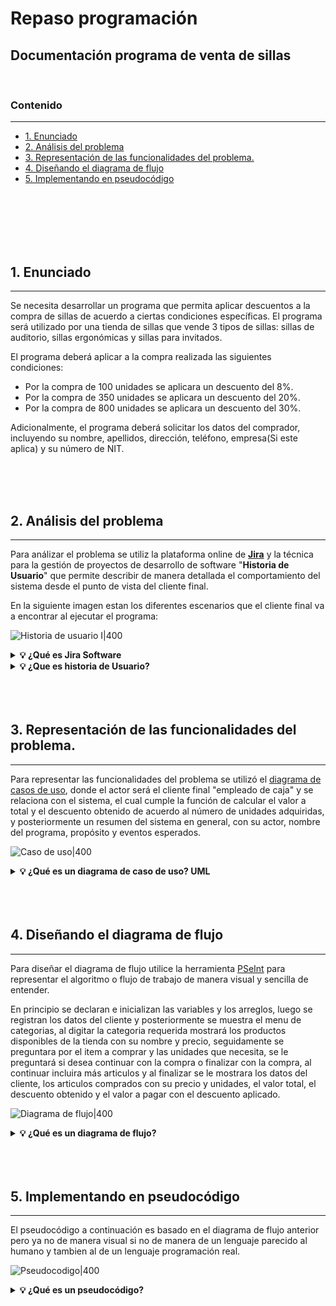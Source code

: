 # Repaso programación 

## Documentación programa de venta de sillas

<br>

### Contenido
---

  - [1. Enunciado](#1-enunciado)
  - [2. Análisis del problema](#2-análisis-del-problema)
  - [3. Representación de las funcionalidades del problema.](#3-representación-de-las-funcionalidades-del-problema)
  - [4. Diseñando el diagrama de flujo](#4-diseñando-el-diagrama-de-flujo)
  - [5. Implementando en pseudocódigo](#5-implementando-en-pseudocódigo)

<br>
<br>
<br>
<br>
<br>

## 1. Enunciado
---

Se necesita desarrollar un programa que permita aplicar descuentos a la compra de sillas de acuerdo a ciertas condiciones específicas. El programa será utilizado por una tienda de sillas que vende 3 tipos de sillas: sillas de auditorio, sillas ergonómicas y sillas para invitados.

El programa deberá aplicar a la compra realizada las siguientes condiciones:

- Por la compra de 100 unidades se aplicara un descuento del 8%.
- Por la compra de 350 unidades se aplicara un descuento del 20%.
- Por la compra de 800 unidades se aplicara un descuento del 30%.

Adicionalmente, el programa deberá solicitar los datos del comprador, incluyendo su nombre, apellidos, dirección, teléfono, empresa(Si este aplica) y su número de NIT.

<br>
<br>
<br>

## 2. Análisis del problema
---

Para análizar el problema se utiliz la plataforma online de [**Jira**](https://www.atlassian.com/es/software/jira) y la técnica para la gestión de proyectos de desarrollo de software "**Historia de Usuario**" que permite describir de manera detallada el comportamiento del sistema desde el punto de vista del cliente final.

En la siguiente imagen estan los diferentes escenarios que el cliente final va a encontrar al ejecutar el programa:

![Historia de usuario I|400](./img/Hus.jpg)

<details>
    <summary><b>💡 ¿Qué es Jira Software </b></summary>
    <p>

> Jira Software es una herramienta de gestión de proyectos de software desarrollada por Atlassian. Jira Software está diseñado específicamente para equipos de desarrollo de software, y proporciona una plataforma de seguimiento y gestión de tareas que ayuda a los equipos a planificar, realizar un seguimiento y gestionar proyectos ágiles de software.
>
> Jira Software también permite la integración con otras herramientas de desarrollo de software, como Bitbucket, GitHub, Bamboo y otras, lo que facilita la gestión de todo el ciclo de vida del desarrollo de software desde una única plataforma.
>
> Es una herramienta muy útil para equipos de desarrollo de software que buscan una plataforma de gestión de proyectos ágiles que les permita planificar, hacer un seguimiento y gestionar sus proyectos de manera efectiva y colaborativa.

</p>
</details>

<details>
    <summary><b>💡 ¿Que es historia de Usuario?</b></summary>
    <p>

> Es una técnica utilizada en el desarrollo de software para describir las necesidades y requerimientos del **usuario final**. Una historia de usuario es una descripción corta y simple de una funcionalidad o característica deseada por el usuario y que se desea implementar en el software. 
> 
>> <details>
>>    <summary><b>💡 Given-When-Then </b></summary>
>>    <p>
>>
>> Los elementos de ***Given When Then***, estos se utilizan para escribir criterios de aceptación específicos para una historia de usuario. Cada elemento tiene un propósito específico en la descripción de la funcionalidad deseada:
>>
>> 1. **Given:** (*Dado*) Describe el **contexto** o estado inicial necesario para que la funcionalidad descrita en la historia de usuario tenga lugar.
>>
>> 2. **When:** (*Cuando*) Describe la **acción o evento** que debe ocurrir para que se active la funcionalidad descrita en la historia de usuario.
>>
>> 3. **Then:** (*Entonces*)Describe el **resultado esperado** de la funcionalidad descrita en la historia de usuario.
>>
>> Ejemplo:
>> *Dado* que mi cuenta bancaria es acreedora y no he realizado ningún reintegro recientemente,
>> *Cuando* intento retirar una cantidad inferior al límite de mi tarjeta,
>> *Entonces* la retirada debería completarse sin errores ni advertencias.
>>
>> </p>
>> </details>
>
> Esto permite a los desarrolladores implementar la funcionalidad de manera precisa y asegurarse de que la funcionalidad cumpla con las expectativas del usuario.
>
> </p>
> </details>

<br>
<br>
<br>

## 3. Representación de las funcionalidades del problema.
---

Para representar las funcionalidades del problema se utilizó el [diagrama de casos de uso](https://diagramasuml.com/casos-de-uso/), donde el actor será el cliente final "empleado de caja" y se relaciona con el sistema, el cual cumple la función de calcular el valor a total y el descuento obtenido de acuerdo al número de unidades adquiridas, y posteriormente un resumen del sistema en general, con su actor, nombre del programa, propósito y eventos esperados. 

![Caso de uso|400](./img/CasoUso1.PNG) 

<details>
    <summary><b>💡 ¿Qué es un diagrama de caso de uso? UML </b></summary>
    <p>

> En un diagrama de caso de uso, se describe cómo los usuarios interactúan con el sistema para realizar tareas específicas y qué respuestas ofrece el sistema a estas interacciones.
>
>El diagrama de caso de uso es útil para entender cómo los usuarios interactúan con el sistema y cuáles son las funcionalidades más importantes que deben ser incluidas en el sistema.

</p>
</details>


<br>
<br>
<br>

## 4. Diseñando el diagrama de flujo
---

Para diseñar el diagrama de flujo utilice la herramienta [PSeInt](https://pseint.sourceforge.net/) para representar el algoritmo o flujo de trabajo de manera visual y sencilla de entender. 

En principio se declaran e inicializan las variables y los arreglos, luego se registran los datos del cliente y posteriormente se muestra el menu de categorias, al digitar la categoria requerida mostrará los productos disponibles de la tienda con su nombre y precio, seguidamente se preguntara por el item a comprar y las unidades que necesita, se le preguntará si desea continuar con la compra o finalizar con la compra, al continuar incluira más articulos y al finalizar se le mostrara los datos del cliente, los articulos comprados con su precio y unidades, el valor total, el descuento obtenido y el valor a pagar con el descuento aplicado.  

![Diagrama de flujo|400](./img/seudo.png)

<details>
    <summary><b>💡 ¿Qué es un diagrama de flujo? </b></summary>
    <p>

> Un diagrama de flujo es una representación gráfica de un proceso o algoritmo en el cual se muestran las diferentes etapas, decisiones y acciones que componen dicho proceso. Es una herramienta de diagramación utilizada en programación, análisis de procesos y otras disciplinas para visualizar y documentar el flujo de trabajo.
>
>Un diagram de flujo se compone de un inicio, proceso, decisiones, conectores, flechas y un final.
>
>>![Diagrama de flujo2|400](./img/elementosdf.jpg)
>
> Al utilizar un diagrama de flujo, se puede visualizar de manera clara y concisa el proceso o algoritmo completo, lo que facilita la identificación de errores o posibles mejoras. 

</p>
</details>

<br>
<br>
<br>

## 5. Implementando en pseudocódigo
---

El pseudocódigo a continuación es basado en el diagrama de flujo anterior pero ya no de manera visual si no de manera de un lenguaje parecido al humano y tambien al de un lenguaje programación real.

![Pseudocodigo|400](./img/pseudocodigo.jpg)


<details>
    <summary><b>💡 ¿Qué es un pseudocódigo? </b></summary>
    <p>

> El pseudocódigo es un lenguaje de programación informal que se utiliza para describir un algoritmo de programación. Es una forma de escribir código que es fácil de entender por los programadores, sin la necesidad de conocer un lenguaje de programación específico. 
>
>  El objetivo del pseudocódigo es describir de manera clara y concisa el proceso lógico que sigue un programa sin preocuparse por la sintaxis o detalles específicos del lenguaje de programación.
>
> El pseudocódigo puede ser utilizado como una herramienta de diseño y planificación antes de comenzar la implementación de un programa en un lenguaje de programación real. Además, el pseudocódigo puede ser utilizado para documentar el proceso y como una herramienta de comunicación entre diferentes miembros del equipo de desarrollo.

</p>
</details>






